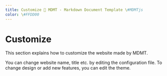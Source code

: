 ```yaml
---
title: Customize 💊 MDMT - Markdown Document Template \#MDMTjs
color: \#FFDD00
---
```

# Customize

This section explains how to customize the website made by MDMT.

You can change website name, title etc. by editing the configuration file.
To change design or add new features, you can edit the theme.
